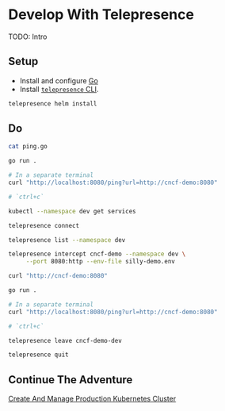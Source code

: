 # Develop With Telepresence

TODO: Intro

## Setup

* Install and configure [Go](https://go.dev/doc/install)
* Install [`telepresence` CLI](https://www.getambassador.io/docs/telepresence/latest/install).

```bash
telepresence helm install
```

## Do

```bash
cat ping.go

go run .

# In a separate terminal
curl "http://localhost:8080/ping?url=http://cncf-demo:8080"

# `ctrl+c`

kubectl --namespace dev get services

telepresence connect

telepresence list --namespace dev

telepresence intercept cncf-demo --namespace dev \
     --port 8080:http --env-file silly-demo.env

curl "http://cncf-demo:8080"

go run .

# In a separate terminal
curl "http://localhost:8080/ping?url=http://cncf-demo:8080"

# `ctrl+c`

telepresence leave cncf-demo-dev

telepresence quit
```

## Continue The Adventure

[Create And Manage Production Kubernetes Cluster](../cluster/README.md)
